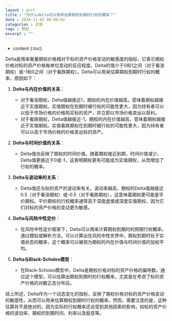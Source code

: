 ```yaml
---
layout : post
title : "为什么delta可以用来估算期权到期时行权的概率？"
date : 2024-11-02 00:00:02
categories : 交易
tags : 期权
excerpt : ""
---
```


* content
{:toc}

Delta是用来衡量期权价格相对于标的资产价格变动的敏感度的指标，它表示期权价格对标的资产价格每单位变动的反应程度。Delta的值介于0和1之间（对于看涨期权）或-1和0之间（对于看跌期权）。Delta可以用来估算期权到期时行权的概率，原因如下：

1. **Delta与内在价值的关系**：
   - 对于看涨期权，Delta值越接近1，期权的内在价值越高，意味着期权越接近于实值期权。实值期权在到期时被行权的可能性更大，因为持有者可以以低于市场价格的价格购买标的资产，并立即以市场价格卖出以获利。
   - 对于看跌期权，Delta值越接近-1，期权的内在价值越高，意味着期权越接近于实值期权。实值看跌期权在到期时被行权的可能性更大，因为持有者可以以高于市场价格的价格卖出标的资产。

2. **Delta与时间价值的关系**：
   - Delta值也反映了期权的时间价值。随着期权接近到期，时间价值减少，Delta值更接近于0或-1，这表明期权更有可能成为实值期权，从而增加了行权的概率。

3. **Delta与波动率的关系**：
   - Delta值还与标的资产的波动率有关。波动率越高，期权的Delta值越接近0.5（对于看涨期权）或-0.5（对于看跌期权），这意味着期权更可能是平价期权。平价期权的行权概率通常高于深度虚值或深度实值期权，因为它们对标的资产价格的变动更为敏感。

4. **Delta与风险中性定价**：
   - 在风险中性定价框架下，Delta可以用来计算期权到期时的预期行权概率。通过模拟或解析方法，可以计算出在风险中性世界中，期权到期时处于实值状态的概率，这个概率可以被视为期权的内在价值与时间价值的加权平均。

5. **Delta与Black-Scholes模型**：
   - 在Black-Scholes模型中，Delta是期权价格对标的资产价格的偏导数。通过这个模型，可以估算出期权到期时的行权概率，尤其是在考虑了标的资产价格的对数正态分布后。

综上所述，Delta作为一个动态变化的指标，反映了期权价格对标的资产价格变动的敏感性，从而可以用来估算期权到期时行权的概率。然而，需要注意的是，这种估算并不是绝对的，因为实际的行权概率还会受到其他因素的影响，如标的资产价格的波动率、期权的到期时间、利率以及股息等。









